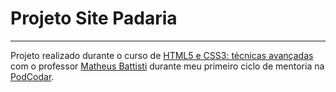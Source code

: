 # Projeto Site Padaria
***
Projeto realizado durante o curso de [HTML5 e CSS3: técnicas avançadas](https://www.udemy.com/course/html5-e-css3-tecnicas-avancadas-com-flexbox-e-3-projetos/?referralCode=B6221CC2085FC7E849B5) com o professor [Matheus Battisti](https://www.horadecodar.com.br/) durante meu primeiro ciclo de mentoria na [PodCodar](https://www.linkedin.com/company/podcodar/).
 
